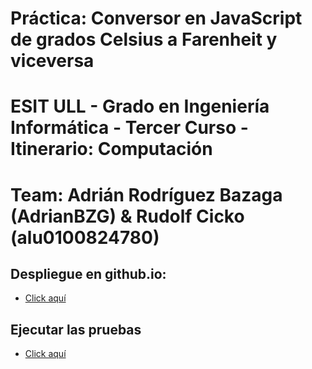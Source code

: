 # Práctica: Conversor en JavaScript de grados Celsius a Farenheit y viceversa
# ESIT ULL - Grado en Ingeniería Informática - Tercer Curso - Itinerario: Computación
# Team: Adrián Rodríguez Bazaga (AdrianBZG) & Rudolf Cicko (alu0100824780)

## Despliegue en github.io:
* [Click aquí](http://adrianbzg.github.io/PL_SimpleTemperatureConverter/temp.html)

## Ejecutar las pruebas

* [Click aquí](http://adrianbzg.github.io/PL_SimpleTemperatureConverter/tests/index.html)
